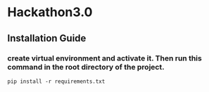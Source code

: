 # Hackathon3.0

## Installation Guide

### create virtual environment and activate it. Then run this command in the root directory of the project.
``` pip install -r requirements.txt ```
